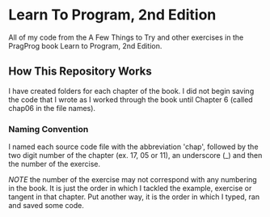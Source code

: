 # Learn To Program, 2nd Edition
All of my code from the A Few Things to Try and other exercises in the PragProg book Learn to Program, 2nd Edition.

## How This Repository Works
I have created folders for each chapter of the book. I did not begin saving the code that I wrote as I worked through the book until Chapter 6 (called chap06 in the file names).

### Naming Convention
I named each source code file with the abbreviation 'chap', followed by the two digit number of the chapter (ex. 17, 05 or 11), an underscore (_) and then the number of the exercise. 

*NOTE* the number of the exercise may not correspond with any numbering in the book. It is just the order in which I tackled the example, exercise or tangent in that chapter. Put another way, it is the order in which I typed, ran and saved some code. 



